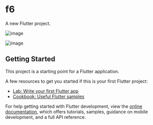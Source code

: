 # f6

A new Flutter project.

![image](https://github.com/Mohamed7Hossam/ICTHUB_task4/assets/104375306/15696a77-5e29-41f2-bf2c-2da1322c30d6)


![image](https://github.com/Mohamed7Hossam/ICTHUB_task4/assets/104375306/ce68dd10-ecf1-4b75-8713-8ca6a1559696)



## Getting Started

This project is a starting point for a Flutter application.

A few resources to get you started if this is your first Flutter project:

- [Lab: Write your first Flutter app](https://docs.flutter.dev/get-started/codelab)
- [Cookbook: Useful Flutter samples](https://docs.flutter.dev/cookbook)

For help getting started with Flutter development, view the
[online documentation](https://docs.flutter.dev/), which offers tutorials,
samples, guidance on mobile development, and a full API reference.
